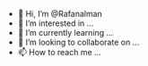 - 👋 Hi, I’m @Rafanalman
- 👀 I’m interested in ...
- 🌱 I’m currently learning ...
- 💞️ I’m looking to collaborate on ...
- 📫 How to reach me ...

<!---
Rafanalman/Rafanalman is a ✨ special ✨ repository because its `README.md` (this file) appears on your GitHub profile.
You can click the Preview link to take a look at your changes.
--->
